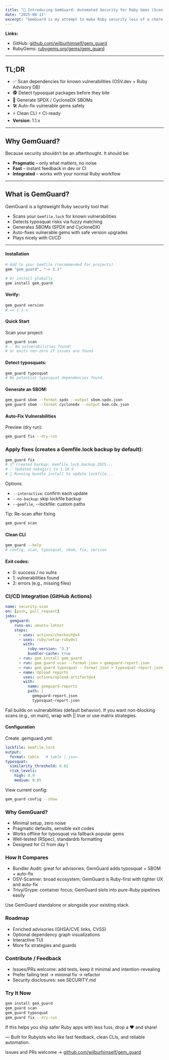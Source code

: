 ```yaml
---
title: "🚨 Introducing GemGuard: Automated Security for Ruby Gems (Scan, SBOM, Typosquat, Auto-Fix)"
date: "2025-08-11"
excerpt: "GemGuard is my attempt to make Ruby security less of a chore and more of a natural part of development. It scans your Gemfile.lock against OSV.dev and the Ruby Advisory Database, flags typosquat risks, and can even generate SBOMs in SPDX or CycloneDX formats. If it finds a vulnerable gem, it’ll suggest or apply safe upgrades, and because it’s designed with CI/CD in mind, you can drop it into your workflow without slowing things down."
---
```


**Links:**
- GitHub: [github.com/wilburhimself/gem_guard](https://github.com/wilburhimself/gem_guard)
- RubyGems: [rubygems.org/gems/gem_guard](https://rubygems.org/gems/gem_guard)

---

## TL;DR
- ✅ Scan dependencies for known vulnerabilities (OSV.dev + Ruby Advisory DB)
- 🕵️ Detect typosquat packages before they bite
- 📜 Generate SPDX / CycloneDX SBOMs
- 🛠 Auto-fix vulnerable gems safely
- ⚡ Clean CLI + CI-ready
- **Version:** 1.1.x

---

## Why GemGuard?
Because security shouldn’t be an afterthought. It should be:
- **Pragmatic** – only what matters, no noise
- **Fast** – instant feedback in dev or CI
- **Integrated** – works with your normal Ruby workflow

---

## What is GemGuard?
GemGuard is a lightweight Ruby security tool that:

- Scans your `Gemfile.lock` for known vulnerabilities
- Detects typosquat risks via fuzzy matching
- Generates SBOMs (SPDX and CycloneDX)
- Auto-fixes vulnerable gems with safe version upgrades
- Plays nicely with CI/CD

---


#### Installation
```bash
# Add to your Gemfile (recommended for projects)
gem "gem_guard", "~> 1.1"

# Or install globally
gem install gem_guard
```

#### Verify:

```bash
gem_guard version
# => 1.1.x
```

#### Quick Start

Scan your project:

```bash
gem_guard scan
# ✅ No vulnerabilities found!
# or exits non‑zero if issues are found
```

#### Detect typosquats:

```bash
gem_guard typosquat
# No potential typosquat dependencies found.
```

#### Generate an SBOM:

```bash
gem_guard sbom --format spdx --output sbom.spdx.json
gem_guard sbom --format cyclonedx --output bom.cdx.json
```

#### Auto‑Fix Vulnerabilities

Preview (dry run):

```bash
gem_guard fix --dry-run
```

### Apply fixes (creates a Gemfile.lock backup by default):

```bash
gem_guard fix
# 📦 Created backup: Gemfile.lock.backup.2025...
# ✅ Updated nokogiri to 1.18.9
# 🔄 Running bundle install to update lockfile...
```

Options:

- `--interactive`: confirm each update
- `--no-backup`: skip lockfile backup
- `--gemfile`, --lockfile: custom paths

Tip: Re-scan after fixing

```bash
gem_guard scan
```

#### Clean CLI
```bash
gem_guard --help
# config, scan, typosquat, sbom, fix, version
```

#### Exit codes:

- 0: success / no vulns
- 1: vulnerabilities found
- 2: errors (e.g., missing files)

### CI/CD Integration (GitHub Actions)
```yaml
name: security-scan
on: [push, pull_request]
jobs:
  gemguard:
    runs-on: ubuntu-latest
    steps:
      - uses: actions/checkout@v4
      - uses: ruby/setup-ruby@v1
        with:
          ruby-version: '3.3'
          bundler-cache: true
      - run: gem install gem_guard
      - run: gem_guard scan --format json > gemguard-report.json
      - run: gem_guard typosquat --format json > typosquat-report.json
      - name: Upload reports
        uses: actions/upload-artifact@v4
        with:
          name: gemguard-reports
          path: |
            gemguard-report.json
            typosquat-report.json
```

Fail builds on vulnerabilities (default behavior). If you want non-blocking scans (e.g., on main), wrap with || true or use matrix strategies.

#### Configuration

Create .gemguard.yml:

```yaml
lockfile: Gemfile.lock
output:
  format: table   # table | json
typosquat:
  similarity_threshold: 0.82
  risk_levels:
    high: 0.9
    medium: 0.85
```

View current config:

```bash
gem_guard config --show
```

### Why GemGuard?
- Minimal setup, zero noise
- Pragmatic defaults, sensible exit codes
- Works offline for typosquat via fallback popular gems
- Well-tested (RSpec), standardrb formatting
- Designed for CI from day 1

### How It Compares
- Bundler Audit: great for advisories; GemGuard adds typosquat + SBOM + auto-fix
- OSV-Scanner: broad ecosystem; GemGuard is Ruby-first with tighter UX and auto-fix
- Trivy/Grype: container focus; GemGuard slots into pure-Ruby pipelines easily

Use GemGuard standalone or alongside your existing stack.

### Roadmap
- Enriched advisories (GHSA/CVE links, CVSS)
- Optional dependency graph visualizations
- Interactive TUI
- More fix strategies and guards

### Contribute / Feedback
- Issues/PRs welcome: add tests, keep it minimal and intention-revealing
- Prefer failing test → minimal fix → refactor
- Security disclosures: see SECURITY.md

### Try It Now
```bash
gem install gem_guard
gem_guard scan
gem_guard typosquat
gem_guard fix --dry-run
```

If this helps you ship safer Ruby apps with less fuss, drop a ❤️ and share!

— Built for Rubyists who like fast feedback, clean CLIs, and reliable automation.

Issues and PRs welcome → [github.com/wilburhimself/gem_guard](https://github.com/wilburhimself/gem_guard)

